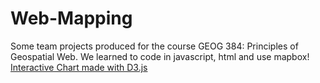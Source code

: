 # Web-Mapping
Some team projects produced for the course GEOG 384: Principles of Geospatial Web. We learned to code in javascript, html and use mapbox!
[Interactive Chart made with D3.js](https://livingaloe.github.io/Web-Mapping/interactive-graph/index.html)
